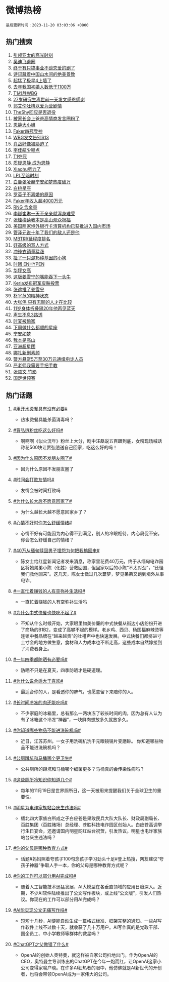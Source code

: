 # 微博热榜

`最后更新时间：2023-11-20 03:03:06 +0800`

## 热门搜索

1. [引领亚太的高光时刻](https://m.weibo.cn/search?containerid=100103type%3D1%26t%3D10%26q%3D%23%E5%BC%95%E9%A2%86%E4%BA%9A%E5%A4%AA%E7%9A%84%E9%AB%98%E5%85%89%E6%97%B6%E5%88%BB%23&stream_entry_id=51&isnewpage=1&extparam=seat%3D1%26stream_entry_id%3D51%26c_type%3D51%26filter_type%3Drealtimehot%26cate%3D10103%26q%3D%2523%25E5%25BC%2595%25E9%25A2%2586%25E4%25BA%259A%25E5%25A4%25AA%25E7%259A%2584%25E9%25AB%2598%25E5%2585%2589%25E6%2597%25B6%25E5%2588%25BB%2523%26dgr%3D0%26pos%3D0%26display_time%3D1700420585%26pre_seqid%3D170042058555103000373)
1. [吴迪飞退圈](https://m.weibo.cn/search?containerid=100103type%3D1%26t%3D10%26q%3D%E5%90%B4%E8%BF%AA%E9%A3%9E%E9%80%80%E5%9C%88&stream_entry_id=31&isnewpage=1&extparam=seat%3D1%26c_type%3D31%26pos%3D0%26cate%3D5001%26realpos%3D1%26flag%3D2%26band_rank%3D1%26filter_type%3Drealtimehot%26stream_entry_id%3D31%26q%3D%25E5%2590%25B4%25E8%25BF%25AA%25E9%25A3%259E%25E9%2580%2580%25E5%259C%2588%26dgr%3D0%26lcate%3D5001%26display_time%3D1700420585%26pre_seqid%3D170042058555103000373)
1. [终于有只搞事业不谈恋爱的剧了](https://m.weibo.cn/search?containerid=100103type%3D1%26t%3D10%26q%3D%23%E7%BB%88%E4%BA%8E%E6%9C%89%E5%8F%AA%E6%90%9E%E4%BA%8B%E4%B8%9A%E4%B8%8D%E8%B0%88%E6%81%8B%E7%88%B1%E7%9A%84%E5%89%A7%E4%BA%86%23&stream_entry_id=31&isnewpage=1&extparam=seat%3D1%26c_type%3D31%26pos%3D1%26cate%3D5001%26realpos%3D2%26flag%3D2%26band_rank%3D2%26filter_type%3Drealtimehot%26stream_entry_id%3D31%26q%3D%2523%25E7%25BB%2588%25E4%25BA%258E%25E6%259C%2589%25E5%258F%25AA%25E6%2590%259E%25E4%25BA%258B%25E4%25B8%259A%25E4%25B8%258D%25E8%25B0%2588%25E6%2581%258B%25E7%2588%25B1%25E7%259A%2584%25E5%2589%25A7%25E4%25BA%2586%2523%26dgr%3D0%26lcate%3D5001%26display_time%3D1700420585%26pre_seqid%3D170042058555103000373)
1. [诗词藏着中国山水间的绝美景致](https://m.weibo.cn/search?containerid=100103type%3D1%26t%3D10%26q%3D%23%E8%AF%97%E8%AF%8D%E8%97%8F%E7%9D%80%E4%B8%AD%E5%9B%BD%E5%B1%B1%E6%B0%B4%E9%97%B4%E7%9A%84%E7%BB%9D%E7%BE%8E%E6%99%AF%E8%87%B4%23&stream_entry_id=31&isnewpage=1&extparam=seat%3D1%26c_type%3D31%26pos%3D2%26cate%3D5001%26realpos%3D3%26flag%3D0%26band_rank%3D3%26filter_type%3Drealtimehot%26stream_entry_id%3D31%26q%3D%2523%25E8%25AF%2597%25E8%25AF%258D%25E8%2597%258F%25E7%259D%2580%25E4%25B8%25AD%25E5%259B%25BD%25E5%25B1%25B1%25E6%25B0%25B4%25E9%2597%25B4%25E7%259A%2584%25E7%25BB%259D%25E7%25BE%258E%25E6%2599%25AF%25E8%2587%25B4%2523%26dgr%3D0%26lcate%3D5001%26display_time%3D1700420585%26pre_seqid%3D170042058555103000373)
1. [起猛了极星4上墙了](https://m.weibo.cn/search?containerid=100103type%3D1%26t%3D10%26q%3D%23%E8%B5%B7%E7%8C%9B%E4%BA%86%E6%9E%81%E6%98%9F4%E4%B8%8A%E5%A2%99%E4%BA%86%23&stream_entry_id=31&isnewpage=1&extparam=seat%3D1%26adid%3D211777%26c_type%3D31%26pos%3D3%26cate%3D5001%26lcate%3D5001%26q%3D%2523%25E8%25B5%25B7%25E7%258C%259B%25E4%25BA%2586%25E6%259E%2581%25E6%2598%259F4%25E4%25B8%258A%25E5%25A2%2599%25E4%25BA%2586%2523%26band_rank%3D4%26filter_type%3Drealtimehot%26topic_ad%3D1%26is_ad_pos%3D1%26dgr%3D0%26stream_entry_id%3D31%26display_time%3D1700420585%26pre_seqid%3D170042058555103000373)
1. [去年我国初婚人数低于1100万](https://m.weibo.cn/search?containerid=100103type%3D1%26t%3D10%26q%3D%23%E5%8E%BB%E5%B9%B4%E6%88%91%E5%9B%BD%E5%88%9D%E5%A9%9A%E4%BA%BA%E6%95%B0%E4%BD%8E%E4%BA%8E1100%E4%B8%87%23&stream_entry_id=31&isnewpage=1&extparam=seat%3D1%26c_type%3D31%26pos%3D4%26cate%3D5001%26realpos%3D4%26flag%3D1%26band_rank%3D4%26filter_type%3Drealtimehot%26stream_entry_id%3D31%26q%3D%2523%25E5%258E%25BB%25E5%25B9%25B4%25E6%2588%2591%25E5%259B%25BD%25E5%2588%259D%25E5%25A9%259A%25E4%25BA%25BA%25E6%2595%25B0%25E4%25BD%258E%25E4%25BA%258E1100%25E4%25B8%2587%2523%26dgr%3D0%26lcate%3D5001%26display_time%3D1700420585%26pre_seqid%3D170042058555103000373)
1. [T1战胜WBG](https://m.weibo.cn/search?containerid=100103type%3D1%26t%3D10%26q%3D%23T1%E6%88%98%E8%83%9CWBG%23&stream_entry_id=31&isnewpage=1&extparam=seat%3D1%26c_type%3D31%26pos%3D5%26cate%3D5001%26realpos%3D5%26flag%3D16%26band_rank%3D5%26filter_type%3Drealtimehot%26stream_entry_id%3D31%26q%3D%2523T1%25E6%2588%2598%25E8%2583%259CWBG%2523%26dgr%3D0%26lcate%3D5001%26display_time%3D1700420585%26pre_seqid%3D170042058555103000373)
1. [27岁研究生离世前一天发文感恩感谢](https://m.weibo.cn/search?containerid=100103type%3D1%26t%3D10%26q%3D%2327%E5%B2%81%E7%A0%94%E7%A9%B6%E7%94%9F%E7%A6%BB%E4%B8%96%E5%89%8D%E4%B8%80%E5%A4%A9%E5%8F%91%E6%96%87%E6%84%9F%E6%81%A9%E6%84%9F%E8%B0%A2%23&stream_entry_id=31&isnewpage=1&extparam=seat%3D1%26c_type%3D31%26pos%3D6%26cate%3D5001%26realpos%3D6%26flag%3D2%26band_rank%3D6%26filter_type%3Drealtimehot%26stream_entry_id%3D31%26q%3D%252327%25E5%25B2%2581%25E7%25A0%2594%25E7%25A9%25B6%25E7%2594%259F%25E7%25A6%25BB%25E4%25B8%2596%25E5%2589%258D%25E4%25B8%2580%25E5%25A4%25A9%25E5%258F%2591%25E6%2596%2587%25E6%2584%259F%25E6%2581%25A9%25E6%2584%259F%25E8%25B0%25A2%2523%26dgr%3D0%26lcate%3D5001%26display_time%3D1700420585%26pre_seqid%3D170042058555103000373)
1. [郭艾伦吐槽以爱为营剧情](https://m.weibo.cn/search?containerid=100103type%3D1%26t%3D10%26q%3D%23%E9%83%AD%E8%89%BE%E4%BC%A6%E5%90%90%E6%A7%BD%E4%BB%A5%E7%88%B1%E4%B8%BA%E8%90%A5%E5%89%A7%E6%83%85%23&stream_entry_id=31&isnewpage=1&extparam=seat%3D1%26c_type%3D31%26pos%3D7%26cate%3D5001%26realpos%3D7%26flag%3D0%26band_rank%3D7%26filter_type%3Drealtimehot%26stream_entry_id%3D31%26q%3D%2523%25E9%2583%25AD%25E8%2589%25BE%25E4%25BC%25A6%25E5%2590%2590%25E6%25A7%25BD%25E4%25BB%25A5%25E7%2588%25B1%25E4%25B8%25BA%25E8%2590%25A5%25E5%2589%25A7%25E6%2583%2585%2523%26dgr%3D0%26lcate%3D5001%26display_time%3D1700420585%26pre_seqid%3D170042058555103000373)
1. [TheShy回应是否退役](https://m.weibo.cn/search?containerid=100103type%3D1%26t%3D10%26q%3D%23TheShy%E5%9B%9E%E5%BA%94%E6%98%AF%E5%90%A6%E9%80%80%E5%BD%B9%23&stream_entry_id=31&isnewpage=1&extparam=seat%3D1%26c_type%3D31%26pos%3D8%26cate%3D5001%26realpos%3D8%26flag%3D0%26band_rank%3D8%26filter_type%3Drealtimehot%26stream_entry_id%3D31%26q%3D%2523TheShy%25E5%259B%259E%25E5%25BA%2594%25E6%2598%25AF%25E5%2590%25A6%25E9%2580%2580%25E5%25BD%25B9%2523%26dgr%3D0%26lcate%3D5001%26display_time%3D1700420585%26pre_seqid%3D170042058555103000373)
1. [被家长会上爸爸高情商发言圈粉了](https://m.weibo.cn/search?containerid=100103type%3D1%26t%3D10%26q%3D%23%E8%A2%AB%E5%AE%B6%E9%95%BF%E4%BC%9A%E4%B8%8A%E7%88%B8%E7%88%B8%E9%AB%98%E6%83%85%E5%95%86%E5%8F%91%E8%A8%80%E5%9C%88%E7%B2%89%E4%BA%86%23&stream_entry_id=31&isnewpage=1&extparam=seat%3D1%26c_type%3D31%26pos%3D9%26cate%3D5001%26realpos%3D9%26flag%3D32768%26band_rank%3D9%26filter_type%3Drealtimehot%26stream_entry_id%3D31%26q%3D%2523%25E8%25A2%25AB%25E5%25AE%25B6%25E9%2595%25BF%25E4%25BC%259A%25E4%25B8%258A%25E7%2588%25B8%25E7%2588%25B8%25E9%25AB%2598%25E6%2583%2585%25E5%2595%2586%25E5%258F%2591%25E8%25A8%2580%25E5%259C%2588%25E7%25B2%2589%25E4%25BA%2586%2523%26dgr%3D0%26lcate%3D5001%26display_time%3D1700420585%26pre_seqid%3D170042058555103000373)
1. [恩静大小姐](https://m.weibo.cn/search?containerid=100103type%3D1%26t%3D10%26q%3D%E6%81%A9%E9%9D%99%E5%A4%A7%E5%B0%8F%E5%A7%90&stream_entry_id=31&isnewpage=1&extparam=seat%3D1%26c_type%3D31%26pos%3D10%26cate%3D5001%26realpos%3D10%26flag%3D0%26band_rank%3D10%26filter_type%3Drealtimehot%26stream_entry_id%3D31%26q%3D%25E6%2581%25A9%25E9%259D%2599%25E5%25A4%25A7%25E5%25B0%258F%25E5%25A7%2590%26dgr%3D0%26lcate%3D5001%26display_time%3D1700420585%26pre_seqid%3D170042058555103000373)
1. [Faker四冠登神](https://m.weibo.cn/search?containerid=100103type%3D1%26t%3D10%26q%3D%23Faker%E5%9B%9B%E5%86%A0%E7%99%BB%E7%A5%9E%23&stream_entry_id=31&isnewpage=1&extparam=seat%3D1%26c_type%3D31%26pos%3D11%26cate%3D5001%26realpos%3D11%26flag%3D0%26band_rank%3D11%26filter_type%3Drealtimehot%26stream_entry_id%3D31%26q%3D%2523Faker%25E5%259B%259B%25E5%2586%25A0%25E7%2599%25BB%25E7%25A5%259E%2523%26dgr%3D0%26lcate%3D5001%26display_time%3D1700420585%26pre_seqid%3D170042058555103000373)
1. [WBG发文告别S13](https://m.weibo.cn/search?containerid=100103type%3D1%26t%3D10%26q%3DWBG%E5%8F%91%E6%96%87%E5%91%8A%E5%88%ABS13&stream_entry_id=31&isnewpage=1&extparam=seat%3D1%26c_type%3D31%26pos%3D12%26cate%3D5001%26realpos%3D12%26flag%3D0%26band_rank%3D12%26filter_type%3Drealtimehot%26stream_entry_id%3D31%26q%3DWBG%25E5%258F%2591%25E6%2596%2587%25E5%2591%258A%25E5%2588%25ABS13%26dgr%3D0%26lcate%3D5001%26display_time%3D1700420585%26pre_seqid%3D170042058555103000373)
1. [肖战好像被胁迫了](https://m.weibo.cn/search?containerid=100103type%3D1%26t%3D10%26q%3D%23%E8%82%96%E6%88%98%E5%A5%BD%E5%83%8F%E8%A2%AB%E8%83%81%E8%BF%AB%E4%BA%86%23&stream_entry_id=31&isnewpage=1&extparam=seat%3D1%26c_type%3D31%26pos%3D13%26cate%3D5001%26realpos%3D13%26flag%3D0%26band_rank%3D13%26filter_type%3Drealtimehot%26stream_entry_id%3D31%26q%3D%2523%25E8%2582%2596%25E6%2588%2598%25E5%25A5%25BD%25E5%2583%258F%25E8%25A2%25AB%25E8%2583%2581%25E8%25BF%25AB%25E4%25BA%2586%2523%26dgr%3D0%26lcate%3D5001%26display_time%3D1700420585%26pre_seqid%3D170042058555103000373)
1. [李佳航少喝点](https://m.weibo.cn/search?containerid=100103type%3D1%26t%3D10%26q%3D%23%E6%9D%8E%E4%BD%B3%E8%88%AA%E5%B0%91%E5%96%9D%E7%82%B9%23&stream_entry_id=31&isnewpage=1&extparam=seat%3D1%26c_type%3D31%26pos%3D14%26cate%3D5001%26realpos%3D14%26flag%3D0%26band_rank%3D14%26filter_type%3Drealtimehot%26stream_entry_id%3D31%26q%3D%2523%25E6%259D%258E%25E4%25BD%25B3%25E8%2588%25AA%25E5%25B0%2591%25E5%2596%259D%25E7%2582%25B9%2523%26dgr%3D0%26lcate%3D5001%26display_time%3D1700420585%26pre_seqid%3D170042058555103000373)
1. [T1夺冠](https://m.weibo.cn/search?containerid=100103type%3D1%26t%3D10%26q%3D%23T1%E5%A4%BA%E5%86%A0%23&stream_entry_id=31&isnewpage=1&extparam=seat%3D1%26c_type%3D31%26pos%3D15%26cate%3D5001%26realpos%3D15%26flag%3D0%26band_rank%3D15%26filter_type%3Drealtimehot%26stream_entry_id%3D31%26q%3D%2523T1%25E5%25A4%25BA%25E5%2586%25A0%2523%26dgr%3D0%26lcate%3D5001%26display_time%3D1700420585%26pre_seqid%3D170042058555103000373)
1. [质疑恩静 成为恩静](https://m.weibo.cn/search?containerid=100103type%3D1%26t%3D10%26q%3D%E8%B4%A8%E7%96%91%E6%81%A9%E9%9D%99+%E6%88%90%E4%B8%BA%E6%81%A9%E9%9D%99&stream_entry_id=31&isnewpage=1&extparam=seat%3D1%26c_type%3D31%26pos%3D16%26cate%3D5001%26realpos%3D16%26flag%3D0%26band_rank%3D16%26filter_type%3Drealtimehot%26stream_entry_id%3D31%26q%3D%25E8%25B4%25A8%25E7%2596%2591%25E6%2581%25A9%25E9%259D%2599%2520%25E6%2588%2590%25E4%25B8%25BA%25E6%2581%25A9%25E9%259D%2599%26dgr%3D0%26lcate%3D5001%26display_time%3D1700420585%26pre_seqid%3D170042058555103000373)
1. [Xiaohu尽力了](https://m.weibo.cn/search?containerid=100103type%3D1%26t%3D10%26q%3DXiaohu%E5%B0%BD%E5%8A%9B%E4%BA%86&stream_entry_id=31&isnewpage=1&extparam=seat%3D1%26c_type%3D31%26pos%3D17%26cate%3D5001%26realpos%3D17%26flag%3D0%26band_rank%3D17%26filter_type%3Drealtimehot%26stream_entry_id%3D31%26q%3DXiaohu%25E5%25B0%25BD%25E5%258A%259B%25E4%25BA%2586%26dgr%3D0%26lcate%3D5001%26display_time%3D1700420585%26pre_seqid%3D170042058555103000373)
1. [LPL至暗时刻](https://m.weibo.cn/search?containerid=100103type%3D1%26t%3D10%26q%3DLPL%E8%87%B3%E6%9A%97%E6%97%B6%E5%88%BB&stream_entry_id=31&isnewpage=1&extparam=seat%3D1%26c_type%3D31%26pos%3D18%26cate%3D5001%26realpos%3D18%26flag%3D0%26band_rank%3D18%26filter_type%3Drealtimehot%26stream_entry_id%3D31%26q%3DLPL%25E8%2587%25B3%25E6%259A%2597%25E6%2597%25B6%25E5%2588%25BB%26dgr%3D0%26lcate%3D5001%26display_time%3D1700420585%26pre_seqid%3D170042058555103000373)
1. [白鹿张凌赫宁安如梦热度破万](https://m.weibo.cn/search?containerid=100103type%3D1%26t%3D10%26q%3D%23%E7%99%BD%E9%B9%BF%E5%BC%A0%E5%87%8C%E8%B5%AB%E5%AE%81%E5%AE%89%E5%A6%82%E6%A2%A6%E7%83%AD%E5%BA%A6%E7%A0%B4%E4%B8%87%23&stream_entry_id=31&isnewpage=1&extparam=seat%3D1%26c_type%3D31%26pos%3D19%26cate%3D5001%26realpos%3D19%26flag%3D0%26band_rank%3D19%26filter_type%3Drealtimehot%26stream_entry_id%3D31%26q%3D%2523%25E7%2599%25BD%25E9%25B9%25BF%25E5%25BC%25A0%25E5%2587%258C%25E8%25B5%25AB%25E5%25AE%2581%25E5%25AE%2589%25E5%25A6%2582%25E6%25A2%25A6%25E7%2583%25AD%25E5%25BA%25A6%25E7%25A0%25B4%25E4%25B8%2587%2523%26dgr%3D0%26lcate%3D5001%26display_time%3D1700420585%26pre_seqid%3D170042058555103000373)
1. [白桃星座](https://m.weibo.cn/search?containerid=100103type%3D1%26t%3D10%26q%3D%E7%99%BD%E6%A1%83%E6%98%9F%E5%BA%A7&stream_entry_id=31&isnewpage=1&extparam=seat%3D1%26c_type%3D31%26pos%3D20%26cate%3D5001%26realpos%3D20%26flag%3D0%26band_rank%3D20%26filter_type%3Drealtimehot%26stream_entry_id%3D31%26q%3D%25E7%2599%25BD%25E6%25A1%2583%25E6%2598%259F%25E5%25BA%25A7%26dgr%3D0%26lcate%3D5001%26display_time%3D1700420585%26pre_seqid%3D170042058555103000373)
1. [罗英子不离婚的原因](https://m.weibo.cn/search?containerid=100103type%3D1%26t%3D10%26q%3D%23%E7%BD%97%E8%8B%B1%E5%AD%90%E4%B8%8D%E7%A6%BB%E5%A9%9A%E7%9A%84%E5%8E%9F%E5%9B%A0%23&stream_entry_id=31&isnewpage=1&extparam=seat%3D1%26c_type%3D31%26pos%3D21%26cate%3D5001%26realpos%3D21%26flag%3D0%26band_rank%3D21%26filter_type%3Drealtimehot%26stream_entry_id%3D31%26q%3D%2523%25E7%25BD%2597%25E8%258B%25B1%25E5%25AD%2590%25E4%25B8%258D%25E7%25A6%25BB%25E5%25A9%259A%25E7%259A%2584%25E5%258E%259F%25E5%259B%25A0%2523%26dgr%3D0%26lcate%3D5001%26display_time%3D1700420585%26pre_seqid%3D170042058555103000373)
1. [Faker年收入超4000万元](https://m.weibo.cn/search?containerid=100103type%3D1%26t%3D10%26q%3D%23Faker%E5%B9%B4%E6%94%B6%E5%85%A5%E8%B6%854000%E4%B8%87%E5%85%83%23&stream_entry_id=31&isnewpage=1&extparam=seat%3D1%26c_type%3D31%26pos%3D22%26cate%3D5001%26realpos%3D22%26flag%3D0%26band_rank%3D22%26filter_type%3Drealtimehot%26stream_entry_id%3D31%26q%3D%2523Faker%25E5%25B9%25B4%25E6%2594%25B6%25E5%2585%25A5%25E8%25B6%25854000%25E4%25B8%2587%25E5%2585%2583%2523%26dgr%3D0%26lcate%3D5001%26display_time%3D1700420585%26pre_seqid%3D170042058555103000373)
1. [RNG 含金量](https://m.weibo.cn/search?containerid=100103type%3D1%26t%3D10%26q%3DRNG+%E5%90%AB%E9%87%91%E9%87%8F&stream_entry_id=31&isnewpage=1&extparam=seat%3D1%26c_type%3D31%26pos%3D23%26cate%3D5001%26realpos%3D23%26flag%3D0%26band_rank%3D23%26filter_type%3Drealtimehot%26stream_entry_id%3D31%26q%3DRNG%2520%25E5%2590%25AB%25E9%2587%2591%25E9%2587%258F%26dgr%3D0%26lcate%3D5001%26display_time%3D1700420585%26pre_seqid%3D170042058555103000373)
1. [李嶷崔琳一天不亲亲就浑身难受](https://m.weibo.cn/search?containerid=100103type%3D1%26t%3D10%26q%3D%23%E6%9D%8E%E5%B6%B7%E5%B4%94%E7%90%B3%E4%B8%80%E5%A4%A9%E4%B8%8D%E4%BA%B2%E4%BA%B2%E5%B0%B1%E6%B5%91%E8%BA%AB%E9%9A%BE%E5%8F%97%23&stream_entry_id=31&isnewpage=1&extparam=seat%3D1%26c_type%3D31%26pos%3D24%26cate%3D5001%26realpos%3D24%26flag%3D1%26band_rank%3D24%26filter_type%3Drealtimehot%26stream_entry_id%3D31%26q%3D%2523%25E6%259D%258E%25E5%25B6%25B7%25E5%25B4%2594%25E7%2590%25B3%25E4%25B8%2580%25E5%25A4%25A9%25E4%25B8%258D%25E4%25BA%25B2%25E4%25BA%25B2%25E5%25B0%25B1%25E6%25B5%2591%25E8%25BA%25AB%25E9%259A%25BE%25E5%258F%2597%2523%26dgr%3D0%26lcate%3D5001%26display_time%3D1700420585%26pre_seqid%3D170042058555103000373)
1. [张桂梅读我本是高山观众祝福](https://m.weibo.cn/search?containerid=100103type%3D1%26t%3D10%26q%3D%23%E5%BC%A0%E6%A1%82%E6%A2%85%E8%AF%BB%E6%88%91%E6%9C%AC%E6%98%AF%E9%AB%98%E5%B1%B1%E8%A7%82%E4%BC%97%E7%A5%9D%E7%A6%8F%23&stream_entry_id=31&isnewpage=1&extparam=seat%3D1%26c_type%3D31%26pos%3D25%26cate%3D5001%26realpos%3D25%26flag%3D0%26band_rank%3D25%26filter_type%3Drealtimehot%26stream_entry_id%3D31%26q%3D%2523%25E5%25BC%25A0%25E6%25A1%2582%25E6%25A2%2585%25E8%25AF%25BB%25E6%2588%2591%25E6%259C%25AC%25E6%2598%25AF%25E9%25AB%2598%25E5%25B1%25B1%25E8%25A7%2582%25E4%25BC%2597%25E7%25A5%259D%25E7%25A6%258F%2523%26dgr%3D0%26lcate%3D5001%26display_time%3D1700420585%26pre_seqid%3D170042058555103000373)
1. [美国两家境外银行卡清算机构已获批进入国内市场](https://m.weibo.cn/search?containerid=100103type%3D1%26t%3D10%26q%3D%23%E7%BE%8E%E5%9B%BD%E4%B8%A4%E5%AE%B6%E5%A2%83%E5%A4%96%E9%93%B6%E8%A1%8C%E5%8D%A1%E6%B8%85%E7%AE%97%E6%9C%BA%E6%9E%84%E5%B7%B2%E8%8E%B7%E6%89%B9%E8%BF%9B%E5%85%A5%E5%9B%BD%E5%86%85%E5%B8%82%E5%9C%BA%23&stream_entry_id=31&isnewpage=1&extparam=seat%3D1%26c_type%3D31%26pos%3D26%26cate%3D5001%26realpos%3D26%26flag%3D0%26band_rank%3D26%26filter_type%3Drealtimehot%26stream_entry_id%3D31%26q%3D%2523%25E7%25BE%258E%25E5%259B%25BD%25E4%25B8%25A4%25E5%25AE%25B6%25E5%25A2%2583%25E5%25A4%2596%25E9%2593%25B6%25E8%25A1%258C%25E5%258D%25A1%25E6%25B8%2585%25E7%25AE%2597%25E6%259C%25BA%25E6%259E%2584%25E5%25B7%25B2%25E8%258E%25B7%25E6%2589%25B9%25E8%25BF%259B%25E5%2585%25A5%25E5%259B%25BD%25E5%2586%2585%25E5%25B8%2582%25E5%259C%25BA%2523%26dgr%3D0%26lcate%3D5001%26display_time%3D1700420585%26pre_seqid%3D170042058555103000373)
1. [管泽元说十年了我们的敌人还是他](https://m.weibo.cn/search?containerid=100103type%3D1%26t%3D10%26q%3D%23%E7%AE%A1%E6%B3%BD%E5%85%83%E8%AF%B4%E5%8D%81%E5%B9%B4%E4%BA%86%E6%88%91%E4%BB%AC%E7%9A%84%E6%95%8C%E4%BA%BA%E8%BF%98%E6%98%AF%E4%BB%96%23&stream_entry_id=31&isnewpage=1&extparam=seat%3D1%26c_type%3D31%26pos%3D27%26cate%3D5001%26realpos%3D27%26flag%3D0%26band_rank%3D27%26filter_type%3Drealtimehot%26stream_entry_id%3D31%26q%3D%2523%25E7%25AE%25A1%25E6%25B3%25BD%25E5%2585%2583%25E8%25AF%25B4%25E5%258D%2581%25E5%25B9%25B4%25E4%25BA%2586%25E6%2588%2591%25E4%25BB%25AC%25E7%259A%2584%25E6%2595%258C%25E4%25BA%25BA%25E8%25BF%2598%25E6%2598%25AF%25E4%25BB%2596%2523%26dgr%3D0%26lcate%3D5001%26display_time%3D1700420585%26pre_seqid%3D170042058555103000373)
1. [MBTI拖延程度排名](https://m.weibo.cn/search?containerid=100103type%3D1%26t%3D10%26q%3D%23MBTI%E6%8B%96%E5%BB%B6%E7%A8%8B%E5%BA%A6%E6%8E%92%E5%90%8D%23&stream_entry_id=31&isnewpage=1&extparam=seat%3D1%26c_type%3D31%26pos%3D28%26cate%3D5001%26realpos%3D28%26flag%3D0%26band_rank%3D28%26filter_type%3Drealtimehot%26stream_entry_id%3D31%26q%3D%2523MBTI%25E6%258B%2596%25E5%25BB%25B6%25E7%25A8%258B%25E5%25BA%25A6%25E6%258E%2592%25E5%2590%258D%2523%26dgr%3D0%26lcate%3D5001%26display_time%3D1700420585%26pre_seqid%3D170042058555103000373)
1. [好高级的骂人方式](https://m.weibo.cn/search?containerid=100103type%3D1%26t%3D10%26q%3D%23%E5%A5%BD%E9%AB%98%E7%BA%A7%E7%9A%84%E9%AA%82%E4%BA%BA%E6%96%B9%E5%BC%8F%23&stream_entry_id=31&isnewpage=1&extparam=seat%3D1%26c_type%3D31%26pos%3D29%26cate%3D5001%26realpos%3D29%26flag%3D0%26band_rank%3D29%26filter_type%3Drealtimehot%26stream_entry_id%3D31%26q%3D%2523%25E5%25A5%25BD%25E9%25AB%2598%25E7%25BA%25A7%25E7%259A%2584%25E9%25AA%2582%25E4%25BA%25BA%25E6%2596%25B9%25E5%25BC%258F%2523%26dgr%3D0%26lcate%3D5001%26display_time%3D1700420585%26pre_seqid%3D170042058555103000373)
1. [冲锋衣销量猛涨](https://m.weibo.cn/search?containerid=100103type%3D1%26t%3D10%26q%3D%23%E5%86%B2%E9%94%8B%E8%A1%A3%E9%94%80%E9%87%8F%E7%8C%9B%E6%B6%A8%23&stream_entry_id=31&isnewpage=1&extparam=seat%3D1%26c_type%3D31%26pos%3D30%26cate%3D5001%26realpos%3D30%26flag%3D0%26band_rank%3D30%26filter_type%3Drealtimehot%26stream_entry_id%3D31%26q%3D%2523%25E5%2586%25B2%25E9%2594%258B%25E8%25A1%25A3%25E9%2594%2580%25E9%2587%258F%25E7%258C%259B%25E6%25B6%25A8%2523%26dgr%3D0%26lcate%3D5001%26display_time%3D1700420585%26pre_seqid%3D170042058555103000373)
1. [捡了一只混15种基因的小狗](https://m.weibo.cn/search?containerid=100103type%3D1%26t%3D10%26q%3D%E6%8D%A1%E4%BA%86%E4%B8%80%E5%8F%AA%E6%B7%B715%E7%A7%8D%E5%9F%BA%E5%9B%A0%E7%9A%84%E5%B0%8F%E7%8B%97&stream_entry_id=31&isnewpage=1&extparam=seat%3D1%26c_type%3D31%26pos%3D31%26cate%3D5001%26realpos%3D31%26flag%3D0%26band_rank%3D31%26filter_type%3Drealtimehot%26stream_entry_id%3D31%26q%3D%25E6%258D%25A1%25E4%25BA%2586%25E4%25B8%2580%25E5%258F%25AA%25E6%25B7%25B715%25E7%25A7%258D%25E5%259F%25BA%25E5%259B%25A0%25E7%259A%2584%25E5%25B0%258F%25E7%258B%2597%26dgr%3D0%26lcate%3D5001%26display_time%3D1700420585%26pre_seqid%3D170042058555103000373)
1. [时团 ENHYPEN](https://m.weibo.cn/search?containerid=100103type%3D1%26t%3D10%26q%3D%E6%97%B6%E5%9B%A2+ENHYPEN&stream_entry_id=31&isnewpage=1&extparam=seat%3D1%26c_type%3D31%26pos%3D32%26cate%3D5001%26realpos%3D32%26flag%3D0%26band_rank%3D32%26filter_type%3Drealtimehot%26stream_entry_id%3D31%26q%3D%25E6%2597%25B6%25E5%259B%25A2%2520ENHYPEN%26dgr%3D0%26lcate%3D5001%26display_time%3D1700420585%26pre_seqid%3D170042058555103000373)
1. [华坪女高](https://m.weibo.cn/search?containerid=100103type%3D1%26t%3D10%26q%3D%E5%8D%8E%E5%9D%AA%E5%A5%B3%E9%AB%98&stream_entry_id=31&isnewpage=1&extparam=seat%3D1%26c_type%3D31%26pos%3D33%26cate%3D5001%26realpos%3D33%26flag%3D0%26band_rank%3D33%26filter_type%3Drealtimehot%26stream_entry_id%3D31%26q%3D%25E5%258D%258E%25E5%259D%25AA%25E5%25A5%25B3%25E9%25AB%2598%26dgr%3D0%26lcate%3D5001%26display_time%3D1700420585%26pre_seqid%3D170042058555103000373)
1. [这版姜雪宁的嘴能吞下一头牛](https://m.weibo.cn/search?containerid=100103type%3D1%26t%3D10%26q%3D%E8%BF%99%E7%89%88%E5%A7%9C%E9%9B%AA%E5%AE%81%E7%9A%84%E5%98%B4%E8%83%BD%E5%90%9E%E4%B8%8B%E4%B8%80%E5%A4%B4%E7%89%9B&stream_entry_id=31&isnewpage=1&extparam=seat%3D1%26c_type%3D31%26pos%3D34%26cate%3D5001%26realpos%3D34%26flag%3D1%26band_rank%3D34%26filter_type%3Drealtimehot%26stream_entry_id%3D31%26q%3D%25E8%25BF%2599%25E7%2589%2588%25E5%25A7%259C%25E9%259B%25AA%25E5%25AE%2581%25E7%259A%2584%25E5%2598%25B4%25E8%2583%25BD%25E5%2590%259E%25E4%25B8%258B%25E4%25B8%2580%25E5%25A4%25B4%25E7%2589%259B%26dgr%3D0%26lcate%3D5001%26display_time%3D1700420585%26pre_seqid%3D170042058555103000373)
1. [Keria发布冠军皮肤投票](https://m.weibo.cn/search?containerid=100103type%3D1%26t%3D10%26q%3D%23Keria%E5%8F%91%E5%B8%83%E5%86%A0%E5%86%9B%E7%9A%AE%E8%82%A4%E6%8A%95%E7%A5%A8%23&stream_entry_id=31&isnewpage=1&extparam=seat%3D1%26c_type%3D31%26pos%3D35%26cate%3D5001%26realpos%3D35%26flag%3D0%26band_rank%3D35%26filter_type%3Drealtimehot%26stream_entry_id%3D31%26q%3D%2523Keria%25E5%258F%2591%25E5%25B8%2583%25E5%2586%25A0%25E5%2586%259B%25E7%259A%25AE%25E8%2582%25A4%25E6%258A%2595%25E7%25A5%25A8%2523%26dgr%3D0%26lcate%3D5001%26display_time%3D1700420585%26pre_seqid%3D170042058555103000373)
1. [张遮推了姜雪宁](https://m.weibo.cn/search?containerid=100103type%3D1%26t%3D10%26q%3D%23%E5%BC%A0%E9%81%AE%E6%8E%A8%E4%BA%86%E5%A7%9C%E9%9B%AA%E5%AE%81%23&stream_entry_id=31&isnewpage=1&extparam=seat%3D1%26c_type%3D31%26pos%3D36%26cate%3D5001%26realpos%3D36%26flag%3D0%26band_rank%3D36%26filter_type%3Drealtimehot%26stream_entry_id%3D31%26q%3D%2523%25E5%25BC%25A0%25E9%2581%25AE%25E6%258E%25A8%25E4%25BA%2586%25E5%25A7%259C%25E9%259B%25AA%25E5%25AE%2581%2523%26dgr%3D0%26lcate%3D5001%26display_time%3D1700420585%26pre_seqid%3D170042058555103000373)
1. [朴宰范的精神状态](https://m.weibo.cn/search?containerid=100103type%3D1%26t%3D10%26q%3D%23%E6%9C%B4%E5%AE%B0%E8%8C%83%E7%9A%84%E7%B2%BE%E7%A5%9E%E7%8A%B6%E6%80%81%23&stream_entry_id=31&isnewpage=1&extparam=seat%3D1%26c_type%3D31%26pos%3D37%26cate%3D5001%26realpos%3D37%26flag%3D1%26band_rank%3D37%26filter_type%3Drealtimehot%26stream_entry_id%3D31%26q%3D%2523%25E6%259C%25B4%25E5%25AE%25B0%25E8%258C%2583%25E7%259A%2584%25E7%25B2%25BE%25E7%25A5%259E%25E7%258A%25B6%25E6%2580%2581%2523%26dgr%3D0%26lcate%3D5001%26display_time%3D1700420585%26pre_seqid%3D170042058555103000373)
1. [大张伟 只有无聊的人才在比较](https://m.weibo.cn/search?containerid=100103type%3D1%26t%3D10%26q%3D%E5%A4%A7%E5%BC%A0%E4%BC%9F+%E5%8F%AA%E6%9C%89%E6%97%A0%E8%81%8A%E7%9A%84%E4%BA%BA%E6%89%8D%E5%9C%A8%E6%AF%94%E8%BE%83&stream_entry_id=31&isnewpage=1&extparam=seat%3D1%26c_type%3D31%26pos%3D38%26cate%3D5001%26realpos%3D38%26flag%3D0%26band_rank%3D38%26filter_type%3Drealtimehot%26stream_entry_id%3D31%26q%3D%25E5%25A4%25A7%25E5%25BC%25A0%25E4%25BC%259F%2520%25E5%258F%25AA%25E6%259C%2589%25E6%2597%25A0%25E8%2581%258A%25E7%259A%2584%25E4%25BA%25BA%25E6%2589%258D%25E5%259C%25A8%25E6%25AF%2594%25E8%25BE%2583%26dgr%3D0%26lcate%3D5001%26display_time%3D1700420585%26pre_seqid%3D170042058555103000373)
1. [11岁身体折叠隔20年他再见蓝天](https://m.weibo.cn/search?containerid=100103type%3D1%26t%3D10%26q%3D%2311%E5%B2%81%E8%BA%AB%E4%BD%93%E6%8A%98%E5%8F%A0%E9%9A%9420%E5%B9%B4%E4%BB%96%E5%86%8D%E8%A7%81%E8%93%9D%E5%A4%A9%23&stream_entry_id=31&isnewpage=1&extparam=seat%3D1%26c_type%3D31%26pos%3D39%26cate%3D5001%26realpos%3D39%26flag%3D32768%26band_rank%3D39%26filter_type%3Drealtimehot%26stream_entry_id%3D31%26q%3D%252311%25E5%25B2%2581%25E8%25BA%25AB%25E4%25BD%2593%25E6%258A%2598%25E5%258F%25A0%25E9%259A%259420%25E5%25B9%25B4%25E4%25BB%2596%25E5%2586%258D%25E8%25A7%2581%25E8%2593%259D%25E5%25A4%25A9%2523%26dgr%3D0%26lcate%3D5001%26display_time%3D1700420585%26pre_seqid%3D170042058555103000373)
1. [声生不息3路透](https://m.weibo.cn/search?containerid=100103type%3D1%26t%3D10%26q%3D%23%E5%A3%B0%E7%94%9F%E4%B8%8D%E6%81%AF3%E8%B7%AF%E9%80%8F%23&stream_entry_id=31&isnewpage=1&extparam=seat%3D1%26c_type%3D31%26pos%3D40%26cate%3D5001%26realpos%3D40%26flag%3D0%26band_rank%3D40%26filter_type%3Drealtimehot%26stream_entry_id%3D31%26q%3D%2523%25E5%25A3%25B0%25E7%2594%259F%25E4%25B8%258D%25E6%2581%25AF3%25E8%25B7%25AF%25E9%2580%258F%2523%26dgr%3D0%26lcate%3D5001%26display_time%3D1700420585%26pre_seqid%3D170042058555103000373)
1. [时宴被偷家](https://m.weibo.cn/search?containerid=100103type%3D1%26t%3D10%26q%3D%E6%97%B6%E5%AE%B4%E8%A2%AB%E5%81%B7%E5%AE%B6&stream_entry_id=31&isnewpage=1&extparam=seat%3D1%26c_type%3D31%26pos%3D41%26cate%3D5001%26realpos%3D41%26flag%3D0%26band_rank%3D41%26filter_type%3Drealtimehot%26stream_entry_id%3D31%26q%3D%25E6%2597%25B6%25E5%25AE%25B4%25E8%25A2%25AB%25E5%2581%25B7%25E5%25AE%25B6%26dgr%3D0%26lcate%3D5001%26display_time%3D1700420585%26pre_seqid%3D170042058555103000373)
1. [下周做什么都顺的星座](https://m.weibo.cn/search?containerid=100103type%3D1%26t%3D10%26q%3D%23%E4%B8%8B%E5%91%A8%E5%81%9A%E4%BB%80%E4%B9%88%E9%83%BD%E9%A1%BA%E7%9A%84%E6%98%9F%E5%BA%A7%23&stream_entry_id=31&isnewpage=1&extparam=seat%3D1%26c_type%3D31%26pos%3D42%26cate%3D5001%26realpos%3D42%26flag%3D0%26band_rank%3D42%26filter_type%3Drealtimehot%26stream_entry_id%3D31%26q%3D%2523%25E4%25B8%258B%25E5%2591%25A8%25E5%2581%259A%25E4%25BB%2580%25E4%25B9%2588%25E9%2583%25BD%25E9%25A1%25BA%25E7%259A%2584%25E6%2598%259F%25E5%25BA%25A7%2523%26dgr%3D0%26lcate%3D5001%26display_time%3D1700420585%26pre_seqid%3D170042058555103000373)
1. [宁安如梦](https://m.weibo.cn/search?containerid=100103type%3D1%26t%3D10%26q%3D%E5%AE%81%E5%AE%89%E5%A6%82%E6%A2%A6&stream_entry_id=31&isnewpage=1&extparam=seat%3D1%26c_type%3D31%26pos%3D43%26cate%3D5001%26realpos%3D43%26flag%3D0%26band_rank%3D43%26filter_type%3Drealtimehot%26stream_entry_id%3D31%26q%3D%25E5%25AE%2581%25E5%25AE%2589%25E5%25A6%2582%25E6%25A2%25A6%26dgr%3D0%26lcate%3D5001%26display_time%3D1700420585%26pre_seqid%3D170042058555103000373)
1. [我本是高山](https://m.weibo.cn/search?containerid=100103type%3D1%26t%3D10%26q%3D%E6%88%91%E6%9C%AC%E6%98%AF%E9%AB%98%E5%B1%B1&stream_entry_id=31&isnewpage=1&extparam=seat%3D1%26c_type%3D31%26pos%3D44%26cate%3D5001%26realpos%3D44%26flag%3D0%26band_rank%3D44%26filter_type%3Drealtimehot%26stream_entry_id%3D31%26q%3D%25E6%2588%2591%25E6%259C%25AC%25E6%2598%25AF%25E9%25AB%2598%25E5%25B1%25B1%26dgr%3D0%26lcate%3D5001%26display_time%3D1700420585%26pre_seqid%3D170042058555103000373)
1. [亚洲超星团](https://m.weibo.cn/search?containerid=100103type%3D1%26t%3D10%26q%3D%E4%BA%9A%E6%B4%B2%E8%B6%85%E6%98%9F%E5%9B%A2&stream_entry_id=31&isnewpage=1&extparam=seat%3D1%26c_type%3D31%26pos%3D45%26cate%3D5001%26realpos%3D45%26flag%3D1%26band_rank%3D45%26filter_type%3Drealtimehot%26stream_entry_id%3D31%26q%3D%25E4%25BA%259A%25E6%25B4%25B2%25E8%25B6%2585%25E6%2598%259F%25E5%259B%25A2%26dgr%3D0%26lcate%3D5001%26display_time%3D1700420585%26pre_seqid%3D170042058555103000373)
1. [娜扎新剧素颜](https://m.weibo.cn/search?containerid=100103type%3D1%26t%3D10%26q%3D%23%E5%A8%9C%E6%89%8E%E6%96%B0%E5%89%A7%E7%B4%A0%E9%A2%9C%23&stream_entry_id=31&isnewpage=1&extparam=seat%3D1%26c_type%3D31%26pos%3D46%26cate%3D5001%26realpos%3D46%26flag%3D0%26band_rank%3D46%26filter_type%3Drealtimehot%26stream_entry_id%3D31%26q%3D%2523%25E5%25A8%259C%25E6%2589%258E%25E6%2596%25B0%25E5%2589%25A7%25E7%25B4%25A0%25E9%25A2%259C%2523%26dgr%3D0%26lcate%3D5001%26display_time%3D1700420585%26pre_seqid%3D170042058555103000373)
1. [警方悬赏5万至30万元通缉电诈人员](https://m.weibo.cn/search?containerid=100103type%3D1%26t%3D10%26q%3D%23%E8%AD%A6%E6%96%B9%E6%82%AC%E8%B5%8F5%E4%B8%87%E8%87%B330%E4%B8%87%E5%85%83%E9%80%9A%E7%BC%89%E7%94%B5%E8%AF%88%E4%BA%BA%E5%91%98%23&stream_entry_id=31&isnewpage=1&extparam=seat%3D1%26c_type%3D31%26pos%3D47%26cate%3D5001%26realpos%3D47%26flag%3D0%26band_rank%3D47%26filter_type%3Drealtimehot%26stream_entry_id%3D31%26q%3D%2523%25E8%25AD%25A6%25E6%2596%25B9%25E6%2582%25AC%25E8%25B5%258F5%25E4%25B8%2587%25E8%2587%25B330%25E4%25B8%2587%25E5%2585%2583%25E9%2580%259A%25E7%25BC%2589%25E7%2594%25B5%25E8%25AF%2588%25E4%25BA%25BA%25E5%2591%2598%2523%26dgr%3D0%26lcate%3D5001%26display_time%3D1700420585%26pre_seqid%3D170042058555103000373)
1. [严老师我需要手把手教](https://m.weibo.cn/search?containerid=100103type%3D1%26t%3D10%26q%3D%E4%B8%A5%E8%80%81%E5%B8%88%E6%88%91%E9%9C%80%E8%A6%81%E6%89%8B%E6%8A%8A%E6%89%8B%E6%95%99&stream_entry_id=31&isnewpage=1&extparam=seat%3D1%26c_type%3D31%26pos%3D48%26cate%3D5001%26realpos%3D48%26flag%3D0%26band_rank%3D48%26filter_type%3Drealtimehot%26stream_entry_id%3D31%26q%3D%25E4%25B8%25A5%25E8%2580%2581%25E5%25B8%2588%25E6%2588%2591%25E9%259C%2580%25E8%25A6%2581%25E6%2589%258B%25E6%258A%258A%25E6%2589%258B%25E6%2595%2599%26dgr%3D0%26lcate%3D5001%26display_time%3D1700420585%26pre_seqid%3D170042058555103000373)
1. [张颂文 竹影](https://m.weibo.cn/search?containerid=100103type%3D1%26t%3D10%26q%3D%E5%BC%A0%E9%A2%82%E6%96%87+%E7%AB%B9%E5%BD%B1&stream_entry_id=31&isnewpage=1&extparam=seat%3D1%26c_type%3D31%26pos%3D49%26cate%3D5001%26realpos%3D49%26flag%3D0%26band_rank%3D49%26filter_type%3Drealtimehot%26stream_entry_id%3D31%26q%3D%25E5%25BC%25A0%25E9%25A2%2582%25E6%2596%2587%2520%25E7%25AB%25B9%25E5%25BD%25B1%26dgr%3D0%26lcate%3D5001%26display_time%3D1700420585%26pre_seqid%3D170042058555103000373)
1. [国足世预赛](https://m.weibo.cn/search?containerid=100103type%3D1%26t%3D10%26q%3D%E5%9B%BD%E8%B6%B3%E4%B8%96%E9%A2%84%E8%B5%9B&stream_entry_id=31&isnewpage=1&extparam=seat%3D1%26c_type%3D31%26pos%3D50%26cate%3D5001%26realpos%3D50%26flag%3D0%26band_rank%3D50%26filter_type%3Drealtimehot%26stream_entry_id%3D31%26q%3D%25E5%259B%25BD%25E8%25B6%25B3%25E4%25B8%2596%25E9%25A2%2584%25E8%25B5%259B%26dgr%3D0%26lcate%3D5001%26display_time%3D1700420585%26pre_seqid%3D170042058555103000373)

## 热门话题

1. [#用开水烫餐具有没有必要#](https://m.weibo.cn/search?containerid=231522type%3D1%26t%3D10%26q%3D%23%E7%94%A8%E5%BC%80%E6%B0%B4%E7%83%AB%E9%A4%90%E5%85%B7%E6%9C%89%E6%B2%A1%E6%9C%89%E5%BF%85%E8%A6%81%23&stream_entry_id=128&isnewpage=1&extparam=seat%3D1%26lcate%3D5004%26c_type%3D128%26pos%3D1-0-0%26cate%3D5004%26dgr%3D0%26unitid%3D1700375832954%26display_time%3D1700420586%26pre_seqid%3D170042058660001630893)
    - 热水烫餐具能杀菌消毒吗？

1. [#賈弘逍粉丝吃这么好吗#](https://m.weibo.cn/search?containerid=231522type%3D1%26t%3D10%26q%3D%23%E8%B3%88%E5%BC%98%E9%80%8D%E7%B2%89%E4%B8%9D%E5%90%83%E8%BF%99%E4%B9%88%E5%A5%BD%E5%90%97%23&stream_entry_id=128&isnewpage=1&extparam=seat%3D1%26lcate%3D5004%26c_type%3D128%26pos%3D1-0-1%26cate%3D5004%26dgr%3D0%26unitid%3D1700392346671%26display_time%3D1700420586%26pre_seqid%3D170042058660001630893)
    - 啊啊啊《似火流年》粉丝上大分，剧中汪磊说五百跟到底，女粉现场喊话称花500块让贾弘逍送自己回家，吃这么好的吗！

1. [#因为什么原因不发朋友圈了#](https://m.weibo.cn/search?containerid=231522type%3D1%26t%3D10%26q%3D%23%E5%9B%A0%E4%B8%BA%E4%BB%80%E4%B9%88%E5%8E%9F%E5%9B%A0%E4%B8%8D%E5%8F%91%E6%9C%8B%E5%8F%8B%E5%9C%88%E4%BA%86%23&stream_entry_id=128&isnewpage=1&extparam=seat%3D1%26lcate%3D5004%26c_type%3D128%26pos%3D1-0-2%26cate%3D5004%26dgr%3D0%26unitid%3D1700332905075%26display_time%3D1700420586%26pre_seqid%3D170042058660001630893)
    - 因为什么原因不发朋友圈了

1. [#时间会打败友情吗#](https://m.weibo.cn/search?containerid=231522type%3D1%26t%3D10%26q%3D%23%E6%97%B6%E9%97%B4%E4%BC%9A%E6%89%93%E8%B4%A5%E5%8F%8B%E6%83%85%E5%90%97%23&stream_entry_id=128&isnewpage=1&extparam=seat%3D1%26lcate%3D5004%26c_type%3D128%26pos%3D1-0-3%26cate%3D5004%26dgr%3D0%26unitid%3D1700367453636%26display_time%3D1700420586%26pre_seqid%3D170042058660001630893)
    - 友情会被时间打败吗

1. [#为什么长大后不愿意回家了#](https://m.weibo.cn/search?containerid=231522type%3D1%26t%3D10%26q%3D%23%E4%B8%BA%E4%BB%80%E4%B9%88%E9%95%BF%E5%A4%A7%E5%90%8E%E4%B8%8D%E6%84%BF%E6%84%8F%E5%9B%9E%E5%AE%B6%E4%BA%86%23&stream_entry_id=128&isnewpage=1&extparam=seat%3D1%26lcate%3D5004%26c_type%3D128%26pos%3D1-0-4%26cate%3D5004%26dgr%3D0%26unitid%3D1700400446574%26display_time%3D1700420586%26pre_seqid%3D170042058660001630893)
    - 为什么越长大越不愿意回家乡了？

1. [#心情不好时你怎么舒缓情绪#](https://m.weibo.cn/search?containerid=231522type%3D1%26t%3D10%26q%3D%23%E5%BF%83%E6%83%85%E4%B8%8D%E5%A5%BD%E6%97%B6%E4%BD%A0%E6%80%8E%E4%B9%88%E8%88%92%E7%BC%93%E6%83%85%E7%BB%AA%23&stream_entry_id=128&isnewpage=1&extparam=seat%3D1%26lcate%3D5004%26c_type%3D128%26pos%3D1-0-5%26cate%3D5004%26dgr%3D0%26unitid%3D1700290634343%26display_time%3D1700420586%26pre_seqid%3D170042058660001630893)
    - 心情不好有可能因为内心得不到满足，别人的冷眼相待，内心局促不安。你会怎么舒缓自己的情绪？

1. [#40万从缅甸赎回男子埋怨为何把我搞回来#](https://m.weibo.cn/search?containerid=231522type%3D1%26t%3D10%26q%3D%2340%E4%B8%87%E4%BB%8E%E7%BC%85%E7%94%B8%E8%B5%8E%E5%9B%9E%E7%94%B7%E5%AD%90%E5%9F%8B%E6%80%A8%E4%B8%BA%E4%BD%95%E6%8A%8A%E6%88%91%E6%90%9E%E5%9B%9E%E6%9D%A5%23&stream_entry_id=128&isnewpage=1&extparam=seat%3D1%26lcate%3D5004%26c_type%3D128%26pos%3D1-0-6%26cate%3D5004%26dgr%3D0%26unitid%3D1700272949157%26display_time%3D1700420586%26pre_seqid%3D170042058660001630893)
    - 陈女士给红星新闻记者发来消息，称家里花费40万元，终于从缅甸电诈园区将她弟弟小陈（化姓）营救回国，但回家以后的小陈“不太对劲”，“还怪我们救他回来”。这几天，陈女士做过几次噩梦，梦见弟弟又跑到境外从事电诈。

1. [#一直忙着赚钱的人有空弥补生活吗#](https://m.weibo.cn/search?containerid=231522type%3D1%26t%3D10%26q%3D%23%E4%B8%80%E7%9B%B4%E5%BF%99%E7%9D%80%E8%B5%9A%E9%92%B1%E7%9A%84%E4%BA%BA%E6%9C%89%E7%A9%BA%E5%BC%A5%E8%A1%A5%E7%94%9F%E6%B4%BB%E5%90%97%23&stream_entry_id=128&isnewpage=1&extparam=seat%3D1%26lcate%3D5004%26c_type%3D128%26pos%3D1-0-7%26cate%3D5004%26dgr%3D0%26unitid%3D1700374338475%26display_time%3D1700420586%26pre_seqid%3D170042058660001630893)
    - 一直忙着赚钱的人有空弥补生活吗

1. [#为什么中式快餐也快吃不起了#](https://m.weibo.cn/search?containerid=231522type%3D1%26t%3D10%26q%3D%23%E4%B8%BA%E4%BB%80%E4%B9%88%E4%B8%AD%E5%BC%8F%E5%BF%AB%E9%A4%90%E4%B9%9F%E5%BF%AB%E5%90%83%E4%B8%8D%E8%B5%B7%E4%BA%86%23&stream_entry_id=128&isnewpage=1&extparam=seat%3D1%26lcate%3D5004%26c_type%3D128%26pos%3D1-0-8%26cate%3D5004%26dgr%3D0%26unitid%3D1700362940005%26display_time%3D1700420586%26pre_seqid%3D170042058660001630893)
    - 不知从什么时候开始，大家眼里物美价廉的中式快餐从街边小店纷纷开进了商场的B1B2，变成了高攀不起的模样。老乡鸡、西贝、杨国福麻辣烫等连锁中餐品牌在“越来越贵”的吐槽声中也快速发展。中式快餐们都挤进寸土寸金的地方做生意，食材和人力成本也不断走高，这些成本自然嫁接到了消费者身上。

1. [#一年四季都防晒有必要吗#](https://m.weibo.cn/search?containerid=231522type%3D1%26t%3D10%26q%3D%23%E4%B8%80%E5%B9%B4%E5%9B%9B%E5%AD%A3%E9%83%BD%E9%98%B2%E6%99%92%E6%9C%89%E5%BF%85%E8%A6%81%E5%90%97%23&stream_entry_id=128&isnewpage=1&extparam=seat%3D1%26lcate%3D5004%26c_type%3D128%26pos%3D1-0-9%26cate%3D5004%26dgr%3D0%26unitid%3D1700365628235%26display_time%3D1700420586%26pre_seqid%3D170042058660001630893)
    - 防晒不只是在夏天，四季防晒才是硬道理。

1. [#为什么说合适大于喜欢#](https://m.weibo.cn/search?containerid=231522type%3D1%26t%3D10%26q%3D%23%E4%B8%BA%E4%BB%80%E4%B9%88%E8%AF%B4%E5%90%88%E9%80%82%E5%A4%A7%E4%BA%8E%E5%96%9C%E6%AC%A2%23&stream_entry_id=128&isnewpage=1&extparam=seat%3D1%26lcate%3D5004%26c_type%3D128%26pos%3D1-0-10%26cate%3D5004%26dgr%3D0%26unitid%3D1700391156593%26display_time%3D1700420586%26pre_seqid%3D170042058660001630893)
    - 最适合你的人，是看透你的脾气，也愿意留下来陪你的人。

1. [#长时间冷冻的肉还能吃吗#](https://m.weibo.cn/search?containerid=231522type%3D1%26t%3D10%26q%3D%23%E9%95%BF%E6%97%B6%E9%97%B4%E5%86%B7%E5%86%BB%E7%9A%84%E8%82%89%E8%BF%98%E8%83%BD%E5%90%83%E5%90%97%23&stream_entry_id=128&isnewpage=1&extparam=seat%3D1%26lcate%3D5004%26c_type%3D128%26pos%3D1-0-11%26cate%3D5004%26dgr%3D0%26unitid%3D1700306564218%26display_time%3D1700420586%26pre_seqid%3D170042058660001630893)
    - 不少家庭的冰箱里，总有那么一两块冻了较长时间的肉，因为总有人认为有了冰箱这个冷冻“神器”，一块鲜肉想放多久就放多久。

1. [#你知道哪些物品不能进洗碗机吗#](https://m.weibo.cn/search?containerid=231522type%3D1%26t%3D10%26q%3D%23%E4%BD%A0%E7%9F%A5%E9%81%93%E5%93%AA%E4%BA%9B%E7%89%A9%E5%93%81%E4%B8%8D%E8%83%BD%E8%BF%9B%E6%B4%97%E7%A2%97%E6%9C%BA%E5%90%97%23&stream_entry_id=128&isnewpage=1&extparam=seat%3D1%26lcate%3D5004%26c_type%3D128%26pos%3D1-0-12%26cate%3D5004%26dgr%3D0%26unitid%3D1700381830806%26display_time%3D1700420586%26pre_seqid%3D170042058660001630893)
    - 近日，江苏苏州。一女子用洗碗机洗千元眼镜镜片变磨砂。 你知道哪些物品不能进洗碗机吗？ ​

1. [#公厕蹲坑和马桶哪个更卫生#](https://m.weibo.cn/search?containerid=231522type%3D1%26t%3D10%26q%3D%23%E5%85%AC%E5%8E%95%E8%B9%B2%E5%9D%91%E5%92%8C%E9%A9%AC%E6%A1%B6%E5%93%AA%E4%B8%AA%E6%9B%B4%E5%8D%AB%E7%94%9F%23&stream_entry_id=128&isnewpage=1&extparam=seat%3D1%26lcate%3D5004%26c_type%3D128%26pos%3D1-0-13%26cate%3D5004%26dgr%3D0%26unitid%3D1700353918733%26display_time%3D1700420586%26pre_seqid%3D170042058660001630893)
    - 公共厕所的蹲坑和马桶哪个细菌更多？马桶真的会传染性病吗？

1. [#这些厕所冷知识你知道几个#](https://m.weibo.cn/search?containerid=231522type%3D1%26t%3D10%26q%3D%23%E8%BF%99%E4%BA%9B%E5%8E%95%E6%89%80%E5%86%B7%E7%9F%A5%E8%AF%86%E4%BD%A0%E7%9F%A5%E9%81%93%E5%87%A0%E4%B8%AA%23&stream_entry_id=128&isnewpage=1&extparam=seat%3D1%26lcate%3D5004%26c_type%3D128%26pos%3D1-0-14%26cate%3D5004%26dgr%3D0%26unitid%3D1700364725353%26display_time%3D1700420586%26pre_seqid%3D170042058660001630893)
    - 每年的11月19日是世界厕所日，这一天被用来提醒我们关于全球卫生的重要性。

1. [#明星为电诈家族站台庆生违法吗#](https://m.weibo.cn/search?containerid=231522type%3D1%26t%3D10%26q%3D%23%E6%98%8E%E6%98%9F%E4%B8%BA%E7%94%B5%E8%AF%88%E5%AE%B6%E6%97%8F%E7%AB%99%E5%8F%B0%E5%BA%86%E7%94%9F%E8%BF%9D%E6%B3%95%E5%90%97%23&stream_entry_id=128&isnewpage=1&extparam=seat%3D1%26lcate%3D5004%26c_type%3D128%26pos%3D1-0-15%26cate%3D5004%26dgr%3D0%26unitid%3D1700305372157%26display_time%3D1700420586%26pre_seqid%3D170042058660001630893)
    - 缅北四大家族白所成之子白应苍是果敢民兵大队大队长、财政局副局长、百胜集团（百胜赌场）总经理、苍胜科技电诈园区创始人。白应苍高调举行生日宴会，还邀请国内明星网红站台祝贺，引发热议。明星也电诈家族站台庆生违法吗？

1. [#你的父母是哪种教育方式#](https://m.weibo.cn/search?containerid=231522type%3D1%26t%3D10%26q%3D%23%E4%BD%A0%E7%9A%84%E7%88%B6%E6%AF%8D%E6%98%AF%E5%93%AA%E7%A7%8D%E6%95%99%E8%82%B2%E6%96%B9%E5%BC%8F%23&stream_entry_id=128&isnewpage=1&extparam=seat%3D1%26lcate%3D5004%26c_type%3D128%26pos%3D1-0-16%26cate%3D5004%26dgr%3D0%26unitid%3D1700360552466%26display_time%3D1700420586%26pre_seqid%3D170042058660001630893)
    - 话题#妈妈照着夸孩子100句念孩子学习劲头十足#登上热搜，网友建议“夸孩子神器”争取人手一本，你的父母是哪种教育方式呢？  ​​​

1. [#你的工作可以部分用AI完成吗#](https://m.weibo.cn/search?containerid=231522type%3D1%26t%3D10%26q%3D%23%E4%BD%A0%E7%9A%84%E5%B7%A5%E4%BD%9C%E5%8F%AF%E4%BB%A5%E9%83%A8%E5%88%86%E7%94%A8AI%E5%AE%8C%E6%88%90%E5%90%97%23&stream_entry_id=128&isnewpage=1&extparam=seat%3D1%26lcate%3D5004%26c_type%3D128%26pos%3D1-0-17%26cate%3D5004%26dgr%3D0%26unitid%3D1700404355945%26display_time%3D1700420586%26pre_seqid%3D170042058660001630893)
    - 随着人工智能技术迅猛发展，AI大模型在各垂直领域的应用日趋深入。近期，不少AI软件陆续推出了公文写作板块，或上线“公文版”，引发人们热议。你现在的工作可以部分用AI完成吗？  ​​​

1. [#AI能实现公文无痛写作吗#](https://m.weibo.cn/search?containerid=231522type%3D1%26t%3D10%26q%3D%23AI%E8%83%BD%E5%AE%9E%E7%8E%B0%E5%85%AC%E6%96%87%E6%97%A0%E7%97%9B%E5%86%99%E4%BD%9C%E5%90%97%23&stream_entry_id=128&isnewpage=1&extparam=seat%3D1%26lcate%3D5004%26c_type%3D128%26pos%3D1-0-18%26cate%3D5004%26dgr%3D0%26unitid%3D1700361734691%26display_time%3D1700420586%26pre_seqid%3D170042058660001630893)
    - 短短十几秒，AI便能自动生成一篇格式标准、框架完整的通知。一些AI写作软件上线不过数十天，就收获了几十万用户。AI写作真的是党政干部、国企员工、中小学教师等群体的救星吗？

1. [#ChatGPT之父做错了什么#](https://m.weibo.cn/search?containerid=231522type%3D1%26t%3D10%26q%3D%23ChatGPT%E4%B9%8B%E7%88%B6%E5%81%9A%E9%94%99%E4%BA%86%E4%BB%80%E4%B9%88%23&stream_entry_id=128&isnewpage=1&extparam=seat%3D1%26lcate%3D5004%26c_type%3D128%26pos%3D1-0-19%26cate%3D5004%26dgr%3D0%26unitid%3D1700372540946%26display_time%3D1700420586%26pre_seqid%3D170042058660001630893)
    - OpenAI的创始人奥特曼，就这样被自家公司扫地出门。作为OpenAI的CEO，奥特曼主导训练出的ChatGPT在今年一炮而红，让OpenAI这家小公司变得家喻户晓。在许多AI狂热者的眼中，他仿佛就是AI新世代的开创者，也将会带领OpenAI成为一家伟大的公司。

